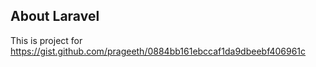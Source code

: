 ## About Laravel
This is project for https://gist.github.com/prageeth/0884bb161ebccaf1da9dbeebf406961c

